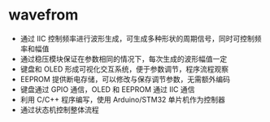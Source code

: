 # wavefrom

- 通过 IIC 控制频率进行波形生成，可生成多种形状的周期信号，同时可控制频率和幅值
- 通过稳压模块保证在参数相同的情况下，每次生成的波形幅值一定
- 键盘和 OLED 形成可视化交互系统，便于参数调节，程序流程观察
- EEPROM 提供断电存储，可以修改与保存调节参数，无需额外编码
- 键盘通过 GPIO 通信，OLED 和 EEPROM 通过 IIC 通信
- 利用 C/C++ 程序编写，使用 Arduino/STM32 单片机作为控制器
- 通过状态机控制整体流程
